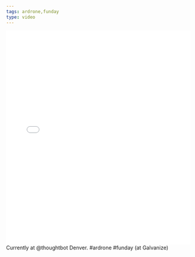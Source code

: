 ```yaml
---
tags: ardrone,funday
type: video
---
```

<iframe src="//instagram.com/p/h1HtWDEtAE/embed/" width="500" height="580" frameborder="0" scrolling="no" allowtransparency="true"></iframe>
Currently at @thoughtbot Denver. #ardrone #funday (at Galvanize)
